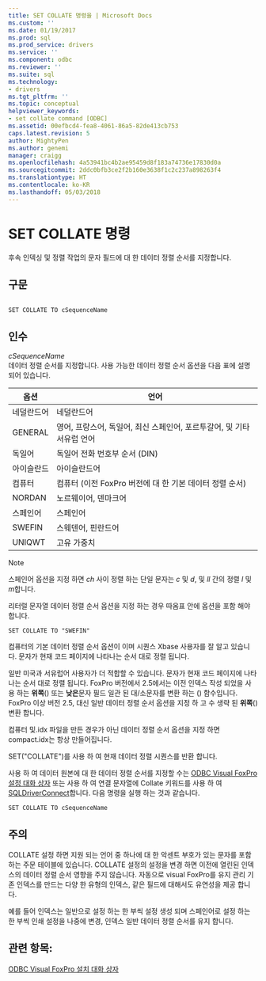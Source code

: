 ```yaml
---
title: SET COLLATE 명령을 | Microsoft Docs
ms.custom: ''
ms.date: 01/19/2017
ms.prod: sql
ms.prod_service: drivers
ms.service: ''
ms.component: odbc
ms.reviewer: ''
ms.suite: sql
ms.technology:
- drivers
ms.tgt_pltfrm: ''
ms.topic: conceptual
helpviewer_keywords:
- set collate command [ODBC]
ms.assetid: 00efbcd4-fea8-4061-86a5-82de413cb753
caps.latest.revision: 5
author: MightyPen
ms.author: genemi
manager: craigg
ms.openlocfilehash: 4a53941bc4b2ae95459d8f183a74736e17830d0a
ms.sourcegitcommit: 2ddc0bfb3ce2f2b160e3638f1c2c237a898263f4
ms.translationtype: HT
ms.contentlocale: ko-KR
ms.lasthandoff: 05/03/2018
---
```

# <a name="set-collate-command"></a>SET COLLATE 명령
후속 인덱싱 및 정렬 작업의 문자 필드에 대 한 데이터 정렬 순서를 지정합니다.  
  
## <a name="syntax"></a>구문  
  
```  
  
SET COLLATE TO cSequenceName  
```  
  
## <a name="arguments"></a>인수  
 *cSequenceName*  
 데이터 정렬 순서를 지정합니다. 사용 가능한 데이터 정렬 순서 옵션을 다음 표에 설명 되어 있습니다.  
  
|옵션|언어|  
|-------------|--------------|  
|네덜란드어|네덜란드어|  
|GENERAL|영어, 프랑스어, 독일어, 최신 스페인어, 포르투갈어, 및 기타 서유럽 언어|  
|독일어|독일어 전화 번호부 순서 (DIN)|  
|아이슬란드|아이슬란드어|  
|컴퓨터|컴퓨터 (이전 FoxPro 버전에 대 한 기본 데이터 정렬 순서)|  
|NORDAN|노르웨이어, 덴마크어|  
|스페인어|스페인어|  
|SWEFIN|스웨덴어, 핀란드어|  
|UNIQWT|고유 가중치|  
  
> [!NOTE]  
>  스페인어 옵션을 지정 하면 *ch* 사이 정렬 하는 단일 문자는 *c* 및 *d*, 및 *ll* 간의 정렬  *l* 및 *m*합니다.  
  
 리터럴 문자열 데이터 정렬 순서 옵션을 지정 하는 경우 따옴표 안에 옵션을 포함 해야 합니다.  
  
```  
SET COLLATE TO "SWEFIN"  
```  
  
 컴퓨터의 기본 데이터 정렬 순서 옵션이 이며 시퀀스 Xbase 사용자를 잘 알고 있습니다. 문자가 현재 코드 페이지에 나타나는 순서 대로 정렬 됩니다.  
  
 일반 미국과 서유럽어 사용자가 더 적합할 수 있습니다. 문자가 현재 코드 페이지에 나타나는 순서 대로 정렬 됩니다. FoxPro 버전에서 2.5에서는 이전 인덱스 작성 되었을 사용 하는 **위쪽**() 또는 **낮은**문자 필드 일관 된 대/소문자를 변환 하는 () 함수입니다. FoxPro 이상 버전 2.5, 대신 일반 데이터 정렬 순서 옵션을 지정 하 고 수 생략 된 **위쪽**() 변환 합니다.  
  
 컴퓨터 및.idx 파일을 만든 경우가 아닌 데이터 정렬 순서 옵션을 지정 하면 compact.idx는 항상 만들어집니다.  
  
 SET("COLLATE")를 사용 하 여 현재 데이터 정렬 시퀀스를 반환 합니다.  
  
 사용 하 여 데이터 원본에 대 한 데이터 정렬 순서를 지정할 수는 [ODBC Visual FoxPro 설정 대화 상자](../../odbc/microsoft/odbc-visual-foxpro-setup-dialog-box.md) 또는 사용 하 여 연결 문자열에 Collate 키워드를 사용 하 여 [SQLDriverConnect](../../odbc/microsoft/sqldriverconnect-visual-foxpro-odbc-driver.md)합니다. 다음 명령을 실행 하는 것과 같습니다.  
  
```  
SET COLLATE TO cSequenceName  
```  
  
## <a name="remarks"></a>주의  
 COLLATE 설정 하면 지원 되는 언어 중 하나에 대 한 악센트 부호가 있는 문자를 포함 하는 주문 테이블에 있습니다. COLLATE 설정의 설정을 변경 하면 이전에 열린된 인덱스의 데이터 정렬 순서 영향을 주지 않습니다. 자동으로 visual FoxPro를 유지 관리 기존 인덱스를 만드는 다양 한 유형의 인덱스, 같은 필드에 대해서도 유연성을 제공 합니다.  
  
 예를 들어 인덱스는 일반으로 설정 하는 한 부씩 설정 생성 되며 스페인어로 설정 하는 한 부씩 인쇄 설정을 나중에 변경, 인덱스 일반 데이터 정렬 순서를 유지 합니다.  
  
## <a name="see-also"></a>관련 항목:  
 [ODBC Visual FoxPro 설치 대화 상자](../../odbc/microsoft/odbc-visual-foxpro-setup-dialog-box.md)
